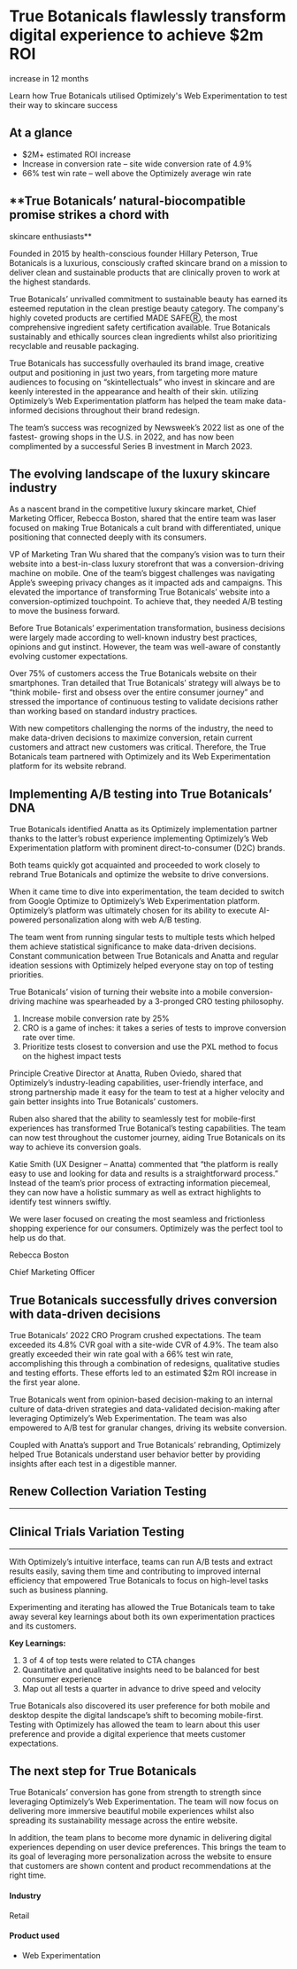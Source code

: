 # True Botanicals flawlessly transform digital experience to achieve $2m ROI

increase in 12 months

Learn how True Botanicals utilised Optimizely's Web Experimentation to test
their way to skincare success

## At a glance

- $2M+ estimated ROI increase
- Increase in conversion rate – site wide conversion rate of 4.9%
- 66% test win rate – well above the Optimizely average win rate

## \*\*True Botanicals’ natural-biocompatible promise strikes a chord with

skincare enthusiasts\*\*

Founded in 2015 by health-conscious founder Hillary Peterson, True Botanicals is
a luxurious, consciously crafted skincare brand on a mission to deliver clean
and sustainable products that are clinically proven to work at the highest
standards.

True Botanicals’ unrivalled commitment to sustainable beauty has earned its
esteemed reputation in the clean prestige beauty category. The company's highly
coveted products are certified MADE SAFEⓇ, the most comprehensive ingredient
safety certification available. True Botanicals sustainably and ethically
sources clean ingredients whilst also prioritizing recyclable and reusable
packaging.

True Botanicals has successfully overhauled its brand image, creative output and
positioning in just two years, from targeting more mature audiences to focusing
on “skintellectuals” who invest in skincare and are keenly interested in the
appearance and health of their skin. utilizing Optimizely’s Web Experimentation
platform has helped the team make data-informed decisions throughout their brand
redesign.

The team’s success was recognized by Newsweek’s 2022 list as one of the fastest-
growing shops in the U.S. in 2022, and has now been complimented by a successful
Series B investment in March 2023.

## **The evolving landscape of the luxury skincare industry**

As a nascent brand in the competitive luxury skincare market, Chief Marketing
Officer, Rebecca Boston, shared that the entire team was laser focused on making
True Botanicals a cult brand with differentiated, unique positioning that
connected deeply with its consumers.

VP of Marketing Tran Wu shared that the company’s vision was to turn their
website into a best-in-class luxury storefront that was a conversion-driving
machine on mobile. One of the team’s biggest challenges was navigating Apple’s
sweeping privacy changes as it impacted ads and campaigns. This elevated the
importance of transforming True Botanicals’ website into a conversion-optimized
touchpoint. To achieve that, they needed A/B testing to move the business
forward.

Before True Botanicals’ experimentation transformation, business decisions were
largely made according to well-known industry best practices, opinions and gut
instinct. However, the team was well-aware of constantly evolving customer
expectations.

Over 75% of customers access the True Botanicals website on their smartphones.
Tran detailed that True Botanicals’ strategy will always be to “think mobile-
first and obsess over the entire consumer journey” and stressed the importance
of continuous testing to validate decisions rather than working based on
standard industry practices.

With new competitors challenging the norms of the industry, the need to make
data-driven decisions to maximize conversion, retain current customers and
attract new customers was critical. Therefore, the True Botanicals team
partnered with Optimizely and its Web Experimentation platform for its website
rebrand.

## **Implementing A/B testing into True Botanicals’ DNA**

True Botanicals identified Anatta as its Optimizely implementation partner
thanks to the latter’s robust experience implementing Optimizely’s Web
Experimentation platform with prominent direct-to-consumer (D2C) brands.

Both teams quickly got acquainted and proceeded to work closely to rebrand True
Botanicals and optimize the website to drive conversions.

When it came time to dive into experimentation, the team decided to switch from
Google Optimize to Optimizely’s Web Experimentation platform. Optimizely’s
platform was ultimately chosen for its ability to execute AI-powered
personalization along with web A/B testing.

The team went from running singular tests to multiple tests which helped them
achieve statistical significance to make data-driven decisions. Constant
communication between True Botanicals and Anatta and regular ideation sessions
with Optimizely helped everyone stay on top of testing priorities.

True Botanicals’ vision of turning their website into a mobile conversion-
driving machine was spearheaded by a 3-pronged CRO testing philosophy.

1. Increase mobile conversion rate by 25%
2. CRO is a game of inches: it takes a series of tests to improve conversion rate over time.
3. Prioritize tests closest to conversion and use the PXL method to focus on the highest impact tests

Principle Creative Director at Anatta, Ruben Oviedo, shared that Optimizely’s
industry-leading capabilities, user-friendly interface, and strong partnership
made it easy for the team to test at a higher velocity and gain better insights
into True Botanicals’ customers.

Ruben also shared that the ability to seamlessly test for mobile-first
experiences has transformed True Botanical’s testing capabilities. The team can
now test throughout the customer journey, aiding True Botanicals on its way to
achieve its conversion goals.

Katie Smith (UX Designer – Anatta) commented that “the platform is really easy
to use and looking for data and results is a straightforward process.” Instead
of the team’s prior process of extracting information piecemeal, they can now
have a holistic summary as well as extract highlights to identify test winners
swiftly.

We were laser focused on creating the most seamless and frictionless shopping
experience for our consumers. Optimizely was the perfect tool to help us do
that.

Rebecca Boston

Chief Marketing Officer

## **True Botanicals successfully drives conversion with data-driven decisions**

True Botanicals’ 2022 CRO Program crushed expectations. The team exceeded its
4.8% CVR goal with a site-wide CVR of 4.9%. The team also greatly exceeded their
win rate goal with a 66% test win rate, accomplishing this through a combination
of redesigns, qualitative studies and testing efforts. These efforts led to an
estimated $2m ROI increase in the first year alone.

True Botanicals went from opinion-based decision-making to an internal culture
of data-driven strategies and data-validated decision-making after leveraging
Optimizely’s Web Experimentation. The team was also empowered to A/B test for
granular changes, driving its website conversion.

Coupled with Anatta’s support and True Botanicals’ rebranding, Optimizely helped
True Botanicals understand user behavior better by providing insights after each
test in a digestible manner.

## **Renew Collection Variation Testing**

---

## **Clinical Trials Variation Testing**

---

With Optimizely’s intuitive interface, teams can run A/B tests and extract
results easily, saving them time and contributing to improved internal
efficiency that empowered True Botanicals to focus on high-level tasks such as
business planning.

Experimenting and iterating has allowed the True Botanicals team to take away
several key learnings about both its own experimentation practices and its
customers.

**Key Learnings:**

1. 3 of 4 of top tests were related to CTA changes
2. Quantitative and qualitative insights need to be balanced for best consumer experience
3. Map out all tests a quarter in advance to drive speed and velocity

True Botanicals also discovered its user preference for both mobile and desktop
despite the digital landscape’s shift to becoming mobile-first. Testing with
Optimizely has allowed the team to learn about this user preference and provide
a digital experience that meets customer expectations.

## **The next step for True Botanicals**

True Botanicals’ conversion has gone from strength to strength since leveraging
Optimizely’s Web Experimentation. The team will now focus on delivering more
immersive beautiful mobile experiences whilst also spreading its sustainability
message across the entire website.

In addition, the team plans to become more dynamic in delivering digital
experiences depending on user device preferences. This brings the team to its
goal of leveraging more personalization across the website to ensure that
customers are shown content and product recommendations at the right time.

#### Industry

Retail

#### Product used

- Web Experimentation

